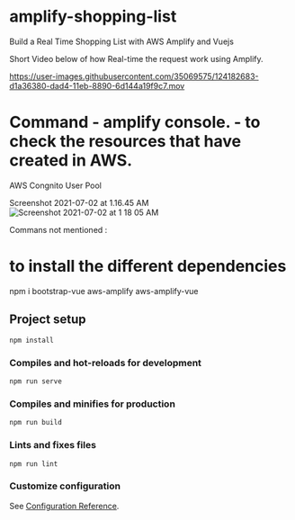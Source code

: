 # amplify-shopping-list

Build a Real Time Shopping List with AWS Amplify and Vuejs

Short Video below of how Real-time the request work using Amplify.



https://user-images.githubusercontent.com/35069575/124182683-d1a36380-dad4-11eb-8890-6d144a19f9c7.mov

# Command - amplify console. - to check the resources that have created in AWS.

AWS Congnito User Pool

Screenshot 2021-07-02 at 1.16.45 AM![Screenshot 2021-07-02 at 1 18 05 AM](https://user-images.githubusercontent.com/35069575/124182701-d9fb9e80-dad4-11eb-8ef5-fca6dc9e9acc.png)





Commans not mentioned :

# to install the different dependencies
npm i bootstrap-vue aws-amplify aws-amplify-vue


## Project setup
```
npm install
```

### Compiles and hot-reloads for development
```
npm run serve
```

### Compiles and minifies for production
```
npm run build
```

### Lints and fixes files
```
npm run lint
```

### Customize configuration
See [Configuration Reference](https://cli.vuejs.org/config/).
